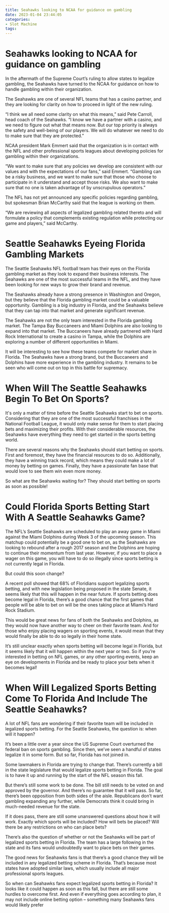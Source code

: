 ```yaml
---
title: Seahawks looking to NCAA for guidance on gambling
date: 2023-01-04 23:44:05
categories:
- Slot Machine
tags:
---
```



#  Seahawks looking to NCAA for guidance on gambling

In the aftermath of the Supreme Court’s ruling to allow states to legalize gambling, the Seahawks have turned to the NCAA for guidance on how to handle gambling within their organization.

The Seahawks are one of several NFL teams that has a casino partner, and they are looking for clarity on how to proceed in light of the new ruling.

“I think we all need some clarity on what this means,” said Pete Carroll, head coach of the Seahawks. “I know we have a partner with a casino, and we need to figure out what that means now. But our top priority is always the safety and well-being of our players. We will do whatever we need to do to make sure that they are protected.”

NCAA president Mark Emmert said that the organization is in contact with the NFL and other professional sports leagues about developing policies for gambling within their organizations.

“We want to make sure that any policies we develop are consistent with our values and with the expectations of our fans,” said Emmert. “Gambling can be a risky business, and we want to make sure that those who choose to participate in it understand and accept those risks. We also want to make sure that no one is taken advantage of by unscrupulous operators.”

The NFL has not yet announced any specific policies regarding gambling, but spokesman Brian McCarthy said that the league is working on them.

“We are reviewing all aspects of legalized gambling related thereto and will formulate a policy that complements existing regulation while protecting our game and players,” said McCarthy.

#  Seattle Seahawks Eyeing Florida Gambling Markets

The Seattle Seahawks NFL football team has their eyes on the Florida gambling market as they look to expand their business interests. The Seahawks are one of the most successful teams in the NFL, and they have been looking for new ways to grow their brand and revenue.

The Seahawks already have a strong presence in Washington and Oregon, but they believe that the Florida gambling market could be a valuable opportunity. Gambling is a big industry in Florida, and the Seahawks believe that they can tap into that market and generate significant revenue.

The Seahawks are not the only team interested in the Florida gambling market. The Tampa Bay Buccaneers and Miami Dolphins are also looking to expand into that market. The Buccaneers have already partnered with Hard Rock International to create a casino in Tampa, while the Dolphins are exploring a number of different opportunities in Miami.

It will be interesting to see how these teams compete for market share in Florida. The Seahawks have a strong brand, but the Buccaneers and Dolphins have more experience in the gambling industry. It remains to be seen who will come out on top in this battle for supremacy.

#  When Will The Seattle Seahawks Begin To Bet On Sports?

It's only a matter of time before the Seattle Seahawks start to bet on sports. Considering that they are one of the most successful franchises in the National Football League, it would only make sense for them to start placing bets and maximizing their profits. With their considerable resources, the Seahawks have everything they need to get started in the sports betting world.

There are several reasons why the Seahawks should start betting on sports. First and foremost, they have the financial resources to do so. Additionally, they have a winning track record, which means they could make a lot of money by betting on games. Finally, they have a passionate fan base that would love to see them win even more money.

So what are the Seahawks waiting for? They should start betting on sports as soon as possible!

#  Could Florida Sports Betting Start With A Seattle Seahawks Game?

The NFL’s Seattle Seahawks are scheduled to play an away game in Miami against the Miami Dolphins during Week 3 of the upcoming season. This matchup could potentially be a good one to bet on, as the Seahawks are looking to rebound after a rough 2017 season and the Dolphins are hoping to continue their momentum from last year. However, if you want to place a wager on this game, you will have to do so illegally since sports betting is not currently legal in Florida.

But could this soon change?

A recent poll showed that 68% of Floridians support legalizing sports betting, and with new legislation being proposed in the state Senate, it seems likely that this will happen in the near future. If sports betting does become legal in Florida, there’s a good chance that the first games that people will be able to bet on will be the ones taking place at Miami’s Hard Rock Stadium.

This would be great news for fans of both the Seahawks and Dolphins, as they would now have another way to cheer on their favorite team. And for those who enjoy placing wagers on sporting events, it would mean that they would finally be able to do so legally in their home state.

It’s still unclear exactly when sports betting will become legal in Florida, but it seems likely that it will happen within the next year or two. So if you’re interested in betting on NFL games, or any other sporting events, keep an eye on developments in Florida and be ready to place your bets when it becomes legal!

#  When Will Legalized Sports Betting Come To Florida And Include The Seattle Seahawks?

A lot of NFL fans are wondering if their favorite team will be included in legalized sports betting. For the Seattle Seahawks, the question is: when will it happen?

It’s been a little over a year since the US Supreme Court overturned the federal ban on sports gambling. Since then, we’ve seen a handful of states legalize it in some form. But so far, Florida has not joined in.

Some lawmakers in Florida are trying to change that. There’s currently a bill in the state legislature that would legalize sports betting in Florida. The goal is to have it up and running by the start of the NFL season this fall.

But there’s still some work to be done. The bill still needs to be voted on and approved by the governor. And there’s no guarantee that it will pass. So far, there’s been opposition from both sides of the aisle. Republicans don’t want gambling expanding any further, while Democrats think it could bring in much-needed revenue for the state.

If it does pass, there are still some unanswered questions about how it will work. Exactly which sports will be included? How will bets be placed? Will there be any restrictions on who can place bets?

There’s also the question of whether or not the Seahawks will be part of legalized sports betting in Florida. The team has a large following in the state and its fans would undoubtedly want to place bets on their games.

The good news for Seahawks fans is that there’s a good chance they will be included in any legalized betting scheme in Florida. That’s because most states have adopted similar laws, which usually include all major professional sports leagues.



So when can Seahawks fans expect legalized sports betting in Florida? It looks like it could happen as soon as this fall, but there are still some hurdles to overcome first. And even if everything goes according to plan, it may not include online betting option – something many Seahawks fans would likely prefer